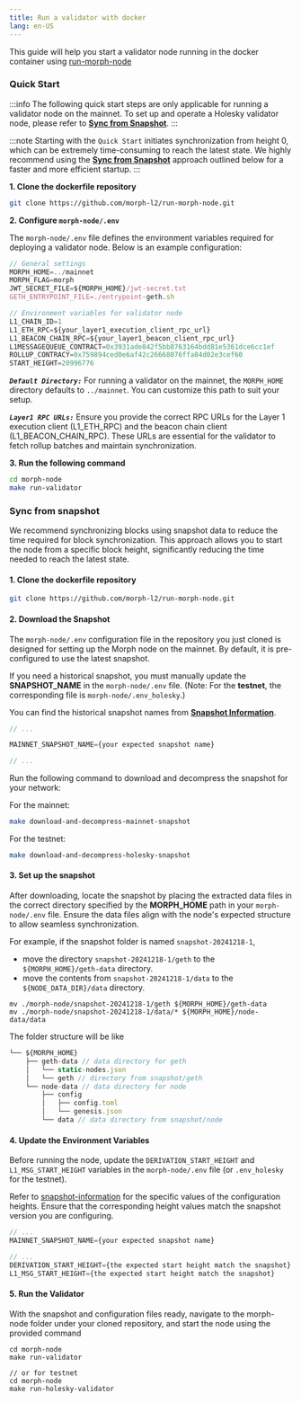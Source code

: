 ```yaml
---
title: Run a validator with docker
lang: en-US
---
```


This guide will help you start a validator node running in the docker container using [run-morph-node](https://github.com/morph-l2/run-morph-node)

### Quick Start

:::info
The following quick start steps are only applicable for running a validator node on the mainnet. To set up and operate a Holesky validator node, please refer to [**Sync from Snapshot**](#sync-from-snapshot).
:::

:::note
Starting with the `Quick Start` initiates synchronization from height 0, which can be extremely time-consuming to reach the latest state. We highly recommend using the [**Sync from Snapshot**](#sync-from-snapshot) approach outlined below for a faster and more efficient startup.
:::

**1. Clone the dockerfile repository**

```bash
git clone https://github.com/morph-l2/run-morph-node.git
```

**2. Configure `morph-node/.env`**

The `morph-node/.env` file defines the environment variables required for deploying a validator node. Below is an example configuration:

```js title="morph-node/.env"
// General settings
MORPH_HOME=../mainnet
MORPH_FLAG=morph
JWT_SECRET_FILE=${MORPH_HOME}/jwt-secret.txt
GETH_ENTRYPOINT_FILE=./entrypoint-geth.sh

// Environment variables for validator node
L1_CHAIN_ID=1
L1_ETH_RPC=${your_layer1_execution_client_rpc_url}
L1_BEACON_CHAIN_RPC=${your_layer1_beacon_client_rpc_url}
L1MESSAGEQUEUE_CONTRACT=0x3931ade842f5bb8763164bdd81e5361dce6cc1ef
ROLLUP_CONTRACY=0x759894ced0e6af42c26668076ffa84d02e3cef60
START_HEIGHT=20996776
```

***`Default Directory:`***
For running a validator on the mainnet, the `MORPH_HOME` directory defaults to `../mainnet`. You can customize this path to suit your setup.

***`Layer1 RPC URLs:`***
Ensure you provide the correct RPC URLs for the Layer 1 execution client (L1_ETH_RPC) and the beacon chain client (L1_BEACON_CHAIN_RPC). These URLs are essential for the validator to fetch rollup batches and maintain synchronization.

**3. Run the following command**

```bash
cd morph-node
make run-validator
```

### Sync from snapshot

We recommend synchronizing blocks using snapshot data to reduce the time required for block synchronization. This approach allows you to start the node from a specific block height, significantly reducing the time needed to reach the latest state.

#### 1. Clone the dockerfile repository

```bash
git clone https://github.com/morph-l2/run-morph-node.git
```

#### 2. Download the Snapshot

The `morph-node/.env` configuration file in the repository you just cloned is designed for setting up the Morph node on the mainnet. By default, it is pre-configured to use the latest snapshot.

If you need a historical snapshot, you must manually update the **SNAPSHOT_NAME** in the `morph-node/.env` file. (Note: For the **testnet**, the corresponding file is `morph-node/.env_holesky`.)

You can find the historical snapshot names from [**Snapshot Information**](https://github.com/morph-l2/run-morph-node?tab=readme-ov-file#snapshot-information).

```js
// ...

MAINNET_SNAPSHOT_NAME={your expected snapshot name} 

// ...
```

Run the following command to download and decompress the snapshot for your network:

For the mainnet:

```bash
make download-and-decompress-mainnet-snapshot
```

For the testnet:
```bash
make download-and-decompress-holesky-snapshot
```

#### 3. Set up the snapshot

After downloading, locate the snapshot by placing the extracted data files in the correct directory specified by the **MORPH_HOME** path in your `morph-node/.env` file. Ensure the data files align with the node's expected structure to allow seamless synchronization.

For example, if the snapshot folder is named ```snapshot-20241218-1```,

- move the directory ```snapshot-20241218-1/geth``` to the ```${MORPH_HOME}/geth-data``` directory.
- move the contents from ```snapshot-20241218-1/data``` to the ```${NODE_DATA_DIR}/data``` directory.

```
mv ./morph-node/snapshot-20241218-1/geth ${MORPH_HOME}/geth-data
mv ./morph-node/snapshot-20241218-1/data/* ${MORPH_HOME}/node-data/data
```

The folder structure will be like 

```javascript
└── ${MORPH_HOME}
    ├── geth-data // data directory for geth
    │   └── static-nodes.json
    │   └── geth // directory from snapshot/geth   
    └── node-data // data directory for node
        ├── config
        │   ├── config.toml
        │   └── genesis.json
        └── data // data directory from snapshot/node
```

#### 4. Update the Environment Variables
Before running the node, update the `DERIVATION_START_HEIGHT` and `L1_MSG_START_HEIGHT` variables in the ```morph-node/.env``` file (or `.env_holesky` for the testnet).

Refer to [snapshot-information](https://github.com/morph-l2/run-morph-node?tab=readme-ov-file#snapshot-information) for the specific values of the configuration heights. Ensure that the corresponding height values match the snapshot version you are configuring.

```js
// ...
MAINNET_SNAPSHOT_NAME={your expected snapshot name} 

// ...
DERIVATION_START_HEIGHT={the expected start height match the snapshot}
L1_MSG_START_HEIGHT={the expected start height match the snapshot}

```

#### 5. Run the Validator
With the snapshot and configuration files ready, navigate to the morph-node folder under your cloned repository, and start the node using the provided command

```
cd morph-node
make run-validator

// or for testnet
cd morph-node
make run-holesky-validator
```